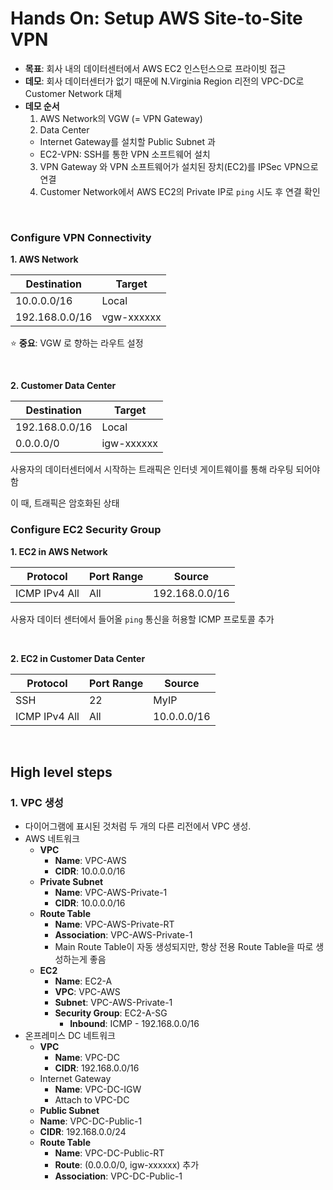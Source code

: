 # Hands On: Setup AWS Site-to-Site VPN

- **목표**: 회사 내의 데이터센터에서 AWS EC2 인스턴스으로 프라이빗 접근
- **데모**: 회사 데이터센터가 없기 때문에 N.Virginia Region 리전의 VPC-DC로 Customer Network 대체
- **데모 순서**
  1. AWS Network의 VGW (= VPN Gateway)
  2. Data Center
    - Internet Gateway를 설치할 Public Subnet 과 
    - EC2-VPN: SSH를 통한 VPN 소프트웨어 설치
  3. VPN Gateway 와 VPN 소프트웨어가 설치된 장치(EC2)를 IPSec VPN으로 연결
  4. Customer Network에서 AWS EC2의 Private IP로 `ping` 시도 후 연결 확인

<br/>

### Configure VPN Connectivity

**1. AWS Network**

| Destination    | Target     |
| -------------- | ---------- |
| 10.0.0.0/16    | Local      |
| 192.168.0.0/16 | vgw-xxxxxx |

⭐️ **중요**: VGW 로 향하는 라우트 설정

<br/>

**2. Customer Data Center**

| Destination    | Target     |
| -------------- | ---------- |
| 192.168.0.0/16 | Local      |
| 0.0.0.0/0      | igw-xxxxxx |

사용자의 데이터센터에서 시작하는 트래픽은 인터넷 게이트웨이를 통해 라우팅 되어야 함

이 때, 트래픽은 암호화된 상태

### Configure EC2 Security Group

**1. EC2 in AWS Network**

| Protocol      | Port Range | Source         |
| ------------- | ---------- | -------------- |
| ICMP IPv4 All | All        | 192.168.0.0/16 |

사용자 데이터 센터에서 들어올 `ping` 통신을 허용할 ICMP 프로토콜 추가

<br/>

**2. EC2 in Customer Data Center**

| Protocol      | Port Range | Source      |
| ------------- | ---------- | ----------- |
| SSH           | 22         | MyIP        |
| ICMP IPv4 All | All        | 10.0.0.0/16 |

<br/>

## High level steps

### 1. VPC 생성
- 다이어그램에 표시된 것처럼 두 개의 다른 리전에서 VPC 생성. 
- AWS 네트워크
  - **VPC**
    - **Name**: VPC-AWS
    - **CIDR**: 10.0.0.0/16
  - **Private Subnet**
    - **Name**: VPC-AWS-Private-1
    - **CIDR**: 10.0.0.0/16
  - **Route Table**
    - **Name**: VPC-AWS-Private-RT
    - **Association**: VPC-AWS-Private-1
    - Main Route Table이 자동 생성되지만, 항상 전용 Route Table을 따로 생성하는게 좋음
  - **EC2**
    - **Name**: EC2-A
    - **VPC**: VPC-AWS
    - **Subnet**: VPC-AWS-Private-1
    - **Security Group**: EC2-A-SG
      - **Inbound**: ICMP - 192.168.0.0/16
- 온프레미스 DC 네트워크
  - **VPC**
    - **Name**: VPC-DC
    - **CIDR**: 192.168.0.0/16
  - Internet Gateway
    - **Name**: VPC-DC-IGW
    - Attach to VPC-DC
  -  **Public Subnet**
    - **Name**: VPC-DC-Public-1
    - **CIDR**: 192.168.0.0/24
    - **Route Table**
      - **Name**: VPC-DC-Public-RT
      - **Route**: (0.0.0.0/0, igw-xxxxxx) 추가
      - **Association**: VPC-DC-Public-1
